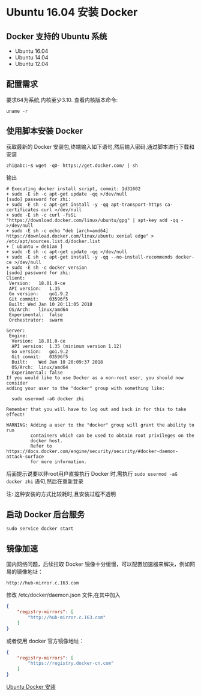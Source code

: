 # Ubuntu 16.04 安装 Docker

## Docker 支持的 Ubuntu 系统

- Ubuntu 16.04
- Ubuntu 14.04
- Ubuntu 12.04

## 配置需求

要求64为系统,内核至少3.10. 查看内核版本命令:

``` shell
uname -r
```

## 使用脚本安装 Docker

获取最新的 Docker 安装包,终端输入如下语句,然后输入密码,通过脚本进行下载和安装

``` shell
zhi@abc:~$ wget -qO- https://get.docker.com/ | sh
```

输出

``` text
# Executing docker install script, commit: 1d31602
+ sudo -E sh -c apt-get update -qq >/dev/null
[sudo] password for zhi: 
+ sudo -E sh -c apt-get install -y -qq apt-transport-https ca-certificates curl >/dev/null
+ sudo -E sh -c curl -fsSL "https://download.docker.com/linux/ubuntu/gpg" | apt-key add -qq - >/dev/null
+ sudo -E sh -c echo "deb [arch=amd64] https://download.docker.com/linux/ubuntu xenial edge" > /etc/apt/sources.list.d/docker.list
+ [ ubuntu = debian ]
+ sudo -E sh -c apt-get update -qq >/dev/null
+ sudo -E sh -c apt-get install -y -qq --no-install-recommends docker-ce >/dev/null
+ sudo -E sh -c docker version
[sudo] password for zhi: 
Client:
 Version:	18.01.0-ce
 API version:	1.35
 Go version:	go1.9.2
 Git commit:	03596f5
 Built:	Wed Jan 10 20:11:05 2018
 OS/Arch:	linux/amd64
 Experimental:	false
 Orchestrator:	swarm

Server:
 Engine:
  Version:	18.01.0-ce
  API version:	1.35 (minimum version 1.12)
  Go version:	go1.9.2
  Git commit:	03596f5
  Built:	Wed Jan 10 20:09:37 2018
  OS/Arch:	linux/amd64
  Experimental:	false
If you would like to use Docker as a non-root user, you should now consider
adding your user to the "docker" group with something like:

  sudo usermod -aG docker zhi

Remember that you will have to log out and back in for this to take effect!

WARNING: Adding a user to the "docker" group will grant the ability to run
         containers which can be used to obtain root privileges on the
         docker host.
         Refer to https://docs.docker.com/engine/security/security/#docker-daemon-attack-surface
         for more information.
```

后面提示说要以非root用户直接执行 Docker 时,需执行  `sudo usermod -aG docker zhi` 语句,然后在重新登录

注: 这种安装的方式比较耗时,且安装过程不透明

## 启动 Docker 后台服务

``` shell
sudo service docker start
```

## 镜像加速

国内网络问题，后续拉取 Docker 镜像十分缓慢，可以配置加速器来解决，例如网易的镜像地址：

``` text
http://hub-mirror.c.163.com
```

修改 /etc/docker/daemon.json 文件,在其中加入

``` json
{
    "registry-mirrors": [
        "http://hub-mirror.c.163.com"
    ]
}
```

或者使用 docker 官方镜像地址：

``` json
{
    "registry-mirrors": [
        "https://registry.docker-cn.com"
    ]
}
```

[Ubuntu Docker 安装](http://www.runoob.com/docker/ubuntu-docker-install.html)